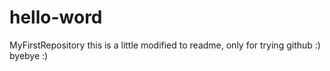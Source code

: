 # hello-word
MyFirstRepository
this is a little modified to readme, only for trying github :) 
byebye :)
